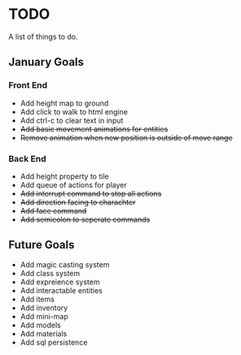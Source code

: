 # TODO
A list of things to do.

## January Goals
### Front End
* Add height map to ground
* Add click to walk to html engine
* Add ctrl-c to clear text in input
* ~~Add basic movement animations for entities~~
* ~~Remove animation when new position is outside of move range~~

### Back End
* Add height property to tile
* Add queue of actions for player
* ~~Add interrupt command to stop all actions~~
* ~~Add direction facing to charachter~~
* ~~Add face command~~
* ~~Add semicolon to seperate commands~~

## Future Goals
* Add magic casting system
* Add class system
* Add expreience system
* Add interactable entities
* Add items
* Add inventory
* Add mini-map
* Add models
* Add materials
* Add sql persistence
